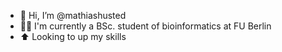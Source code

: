 - 👋 Hi, I’m @mathiashusted
- 🧑‍🎓 I'm currently a BSc. student of bioinformatics at FU Berlin
- ⬆ Looking to up my skills
